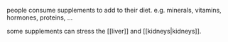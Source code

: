 people consume supplements to add to their diet.
e.g. minerals, vitamins, hormones, proteins, ...

some supplements can stress the [[liver]] and [[kidneys|kidneys]].